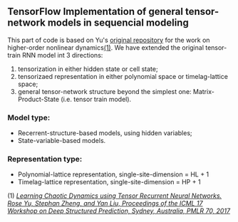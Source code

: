 ## TensorFlow Implementation of general tensor-network models in sequencial modeling

This part of code is based on Yu's [original repository](https://github.com/yuqirose/TensorRNN) for the work on higher-order nonlinear dynamics[(1)](http://www.stephanzheng.com/pdf/Yu_Zheng_Learning_Chaotic_Dynamics_using_Tensor_Recurrent_Neural_Networks_icml_2017.pdf). 
We have extended the original tensor-train RNN model int 3 directions:
1. tensorization in either hidden state or cell state;
2. tensorizaed representation in either polynomial space or timelag-lattice space;
3. general tensor-network structure beyond the simplest one: Matrix-Product-State (i.e. tensor train model).

### Model type:
- Recerrent-structure-based models, using hidden variables;
- State-variable-based models.

### Representation type:
- Polynomial-lattice representation, single-site-dimension = HL + 1
- Timelag-lattice representation, single-site-dimension = HP + 1

(1) [_Learning Chaotic Dynamics using Tensor Recurrent Neural Networks. Rose Yu, Stephan Zheng, and Yan Liu, Proceedings of the ICML 17 Workshop on Deep Structured Prediction, Sydney, Australia, PMLR 70, 2017_](http://www.stephanzheng.com/pdf/Yu_Zheng_Learning_Chaotic_Dynamics_using_Tensor_Recurrent_Neural_Networks_icml_2017.pdf)
